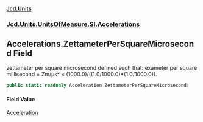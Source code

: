 #### [Jcd.Units](index.md 'index')

### [Jcd.Units.UnitsOfMeasure.SI](Jcd.Units.UnitsOfMeasure.SI.md 'Jcd.Units.UnitsOfMeasure.SI').[Accelerations](Accelerations.md 'Jcd.Units.UnitsOfMeasure.SI.Accelerations')

## Accelerations.ZettameterPerSquareMicrosecond Field

zettameter per square microsecond defined such that: exameter per square millisecond = Zm/μs² ×
(1000.0)/((1.0/1000.0)*(1.0/1000.0)).

```csharp
public static readonly Acceleration ZettameterPerSquareMicrosecond;
```

#### Field Value

[Acceleration](Acceleration.md 'Jcd.Units.UnitTypes.Acceleration')